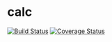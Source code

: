 # calc
[![Build Status](https://travis-ci.org/dudamel/calc.svg?branch=master)](https://travis-ci.org/dudamel/calc)
[![Coverage Status](https://coveralls.io/repos/github/dudamel/calc/badge.svg?branch=master)](https://coveralls.io/github/dudamel/calc?branch=master)

